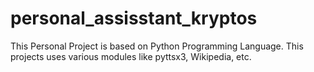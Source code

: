 # personal_assisstant_kryptos
This Personal Project is based on Python Programming Language. This projects uses various modules like pyttsx3, Wikipedia, etc.
